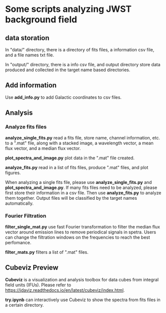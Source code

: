 # Some scripts analyzing JWST background field

## data storation

In "data/" directory, there is a directory of fits files, a information csv file, and a file names txt file.

In "output/" directory, there is a info csv file, and output directory store data produced and collected in the target name based directories.

## Add information

Use **add_info.py** to add Galactic coordinates to csv files.

## Analysis

### Analyze fits files

**analyze_single_fits.py** read a fits file, store name, channel information, etc. to a ".mat" file, along with a stacked image, a wavelength vector, a mean flux vector, and a median flux vector.

**plot_spectra_and_image.py** plot data in the ".mat" file created.

**analyze_fits.py** read in a list of fits files, produce ".mat" files, and plot figures.

When analyzing a single fits file, please use **analyze_single_fits.py** and **plot_spectra_and_image.py**. If many fits files need to be analyzed, please first store their information in a csv file. Then use **analyze_fits.py** to analyze them together. Output files will be classified by the target names automatically.

### Fourier Filtration

**filter_single_mat.py** use fast Fourier transformation to filter the median flux vector around emission lines to remove periodical signals in spetra. Users can change the filtration windows on the frequencies to reach the best perfomance.

**filter_mats.py** filters a list of ".mat" files.

## Cubeviz Preview

**Cubeviz** is a visualization and analysis toolbox for data cubes from integral field units (IFUs). Please refer to https://jdaviz.readthedocs.io/en/latest/cubeviz/index.html.

**try.ipynb** can interactively use Cubeviz to show the spectra from fits files in a certain directory.

